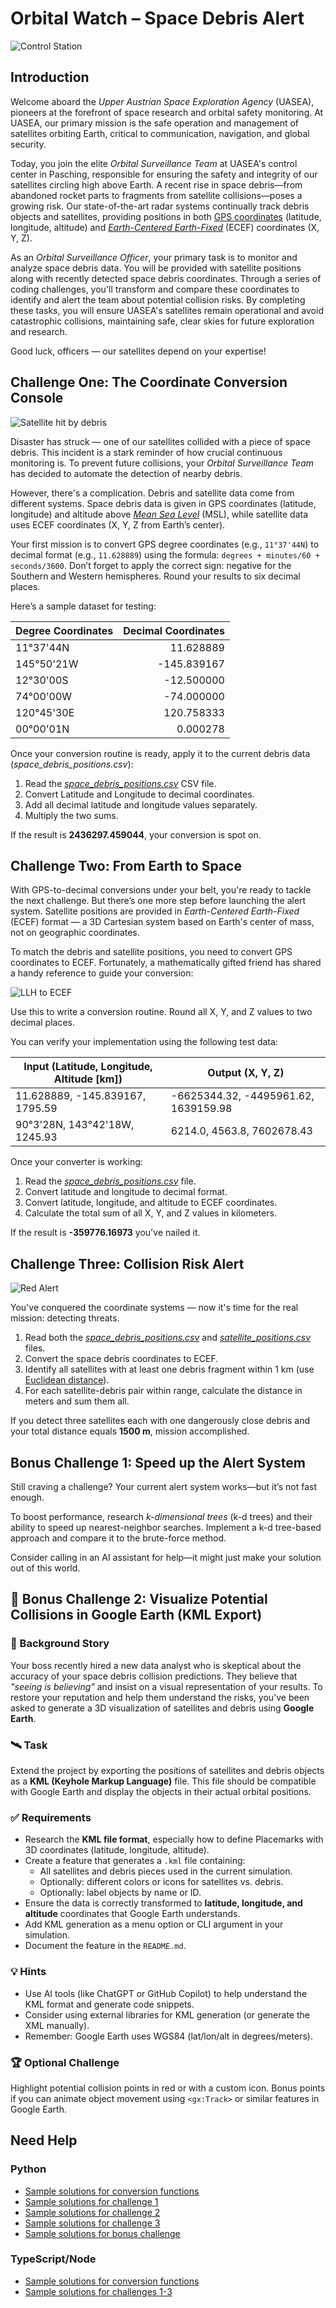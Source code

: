 # Orbital Watch – Space Debris Alert

![Control Station](./control_station.png)

## Introduction

Welcome aboard the _Upper Austrian Space Exploration Agency_ (UASEA), pioneers at the forefront of space research and orbital safety monitoring. At UASEA, our primary mission is the safe operation and management of satellites orbiting Earth, critical to communication, navigation, and global security.

Today, you join the elite _Orbital Surveillance Team_ at UASEA's control center in Pasching, responsible for ensuring the safety and integrity of our satellites circling high above Earth. A recent rise in space debris—from abandoned rocket parts to fragments from satellite collisions—poses a growing risk. Our state-of-the-art radar systems continually track debris objects and satellites, providing positions in both [GPS coordinates](https://en.wikipedia.org/wiki/Geographic_coordinate_system) (latitude, longitude, altitude) and [_Earth-Centered Earth-Fixed_](https://en.wikipedia.org/wiki/Earth-centered,_Earth-fixed_coordinate_system) (ECEF) coordinates (X, Y, Z).

As an _Orbital Surveillance Officer_, your primary task is to monitor and analyze space debris data. You will be provided with satellite positions along with recently detected space debris coordinates. Through a series of coding challenges, you'll transform and compare these coordinates to identify and alert the team about potential collision risks. By completing these tasks, you will ensure UASEA's satellites remain operational and avoid catastrophic collisions, maintaining safe, clear skies for future exploration and research.

Good luck, officers — our satellites depend on your expertise!

## Challenge One: The Coordinate Conversion Console

![Satellite hit by debris](./satellite.png)

Disaster has struck — one of our satellites collided with a piece of space debris. This incident is a stark reminder of how crucial continuous monitoring is. To prevent future collisions, your _Orbital Surveillance Team_ has decided to automate the detection of nearby debris.

However, there's a complication. Debris and satellite data come from different systems. Space debris data is given in GPS coordinates (latitude, longitude) and altitude above [_Mean Sea Level_](https://www.esri.com/about/newsroom/arcuser/mean-sea-level-gps-geoid?rsource=https%3A%2F%2Fwww.esri.com%2Fnews%2Farcuser%2F0703%2Fgeoid1of3.html) (MSL), while satellite data uses ECEF coordinates (X, Y, Z from Earth’s center).

Your first mission is to convert GPS degree coordinates (e.g., `11°37'44N`) to decimal format (e.g., `11.628889`) using the formula: `degrees + minutes/60 + seconds/3600`. Don’t forget to apply the correct sign: negative for the Southern and Western hemispheres. Round your results to six decimal places.

Here’s a sample dataset for testing:

| Degree Coordinates | Decimal Coordinates |
| ------------------ | ------------------: |
| 11°37'44N          |           11.628889 |
| 145°50'21W         |         -145.839167 |
| 12°30'00S          |          -12.500000 |
| 74°00'00W          |          -74.000000 |
| 120°45'30E         |          120.758333 |
| 00°00'01N          |            0.000278 |

Once your conversion routine is ready, apply it to the current debris data (_space_debris_positions.csv_):

1. Read the [*space_debris_positions.csv*](./space_debris_positions.csv) CSV file.
2. Convert Latitude and Longitude to decimal coordinates.
3. Add all decimal latitude and longitude values separately.
4. Multiply the two sums.

If the result is **2436297.459044**, your conversion is spot on.

## Challenge Two: From Earth to Space

With GPS-to-decimal conversions under your belt, you're ready to tackle the next challenge. But there’s one more step before launching the alert system. Satellite positions are provided in _Earth-Centered Earth-Fixed_ (ECEF) format — a 3D Cartesian system based on Earth's center of mass, not on geographic coordinates.

To match the debris and satellite positions, you need to convert GPS coordinates to ECEF. Fortunately, a mathematically gifted friend has shared a handy reference to guide your conversion:

![LLH to ECEF](./gedetic_to_ecef.png)

Use this to write a conversion routine. Round all X, Y, and Z values to two decimal places.

You can verify your implementation using the following test data:

| Input (Latitude, Longitude, Altitude [km]) | Output (X, Y, Z)                     |
| ------------------------------------------ | ------------------------------------ |
| 11.628889, -145.839167, 1795.59            | -6625344.32, -4495961.62, 1639159.98 |
| 90°3'28N, 143°42'18W, 1245.93              | 6214.0, 4563.8, 7602678.43           |

Once your converter is working:

1. Read the [*space_debris_positions.csv*](./space_debris_positions.csv) file.
2. Convert latitude and longitude to decimal format.
3. Convert latitude, longitude, and altitude to ECEF coordinates.
4. Calculate the total sum of all X, Y, and Z values in kilometers.

If the result is **-359776.16973** you've nailed it.

## Challenge Three: Collision Risk Alert

![Red Alert](./alert.png)

You've conquered the coordinate systems — now it's time for the real mission: detecting threats.

1. Read both the [*space_debris_positions.csv*](./space_debris_positions.csv) and [*satellite_positions.csv*](./satellite_positions.csv) files.
2. Convert the space debris coordinates to ECEF.
3. Identify all satellites with at least one debris fragment within 1 km (use [Euclidean distance](https://en.wikipedia.org/wiki/Euclidean_distance)).
4. For each satellite-debris pair within range, calculate the distance in meters and sum them all.

If you detect three satellites each with one dangerously close debris and your total distance equals **1500 m**, mission accomplished.

## Bonus Challenge 1: Speed up the Alert System

Still craving a challenge? Your current alert system works—but it’s not fast enough.

To boost performance, research _k-dimensional trees_ (k-d trees) and their ability to speed up nearest-neighbor searches. Implement a k-d tree-based approach and compare it to the brute-force method.

Consider calling in an AI assistant for help—it might just make your solution out of this world.
## 🚀 Bonus Challenge 2: Visualize Potential Collisions in Google Earth (KML Export)

### 🧠 Background Story
Your boss recently hired a new data analyst who is skeptical about the accuracy of your space debris collision predictions. They believe that *"seeing is believing"* and insist on a visual representation of your results. To restore your reputation and help them understand the risks, you've been asked to generate a 3D visualization of satellites and debris using **Google Earth**.

### 🛰️ Task
Extend the project by exporting the positions of satellites and debris objects as a **KML (Keyhole Markup Language)** file. This file should be compatible with Google Earth and display the objects in their actual orbital positions.

### ✅ Requirements
- Research the **KML file format**, especially how to define Placemarks with 3D coordinates (latitude, longitude, altitude).
- Create a feature that generates a `.kml` file containing:
  - All satellites and debris pieces used in the current simulation.
  - Optionally: different colors or icons for satellites vs. debris.
  - Optionally: label objects by name or ID.
- Ensure the data is correctly transformed to **latitude, longitude, and altitude** coordinates that Google Earth understands.
- Add KML generation as a menu option or CLI argument in your simulation.
- Document the feature in the `README.md`.

### 💡 Hints
- Use AI tools (like ChatGPT or GitHub Copilot) to help understand the KML format and generate code snippets.
- Consider using external libraries for KML generation (or generate the XML manually).
- Remember: Google Earth uses WGS84 (lat/lon/alt in degrees/meters).

### 🏆 Optional Challenge
Highlight potential collision points in red or with a custom icon. Bonus points if you can animate object movement using `<gx:Track>` or similar features in Google Earth.


## Need Help

### Python

* [Sample solutions for conversion functions](./converter.py)
* [Sample solutions for challenge 1](./01_process_debris.py)
* [Sample solutions for challenge 2](./02_to_ecef.py)
* [Sample solutions for challenge 3](./03_find_satelites_near_debris.py)
* [Sample solutions for bonus challenge](./04_kd_tree.py)

### TypeScript/Node

* [Sample solutions for conversion functions](./node/src/convert.ts)
* [Sample solutions for challenges 1-3](./node/src/app.ts)
